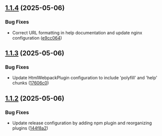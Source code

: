 ## [1.1.4](https://github.com/ApitechFR/jitsi-outlook-plugin/compare/v1.1.3...v1.1.4) (2025-05-06)


### Bug Fixes

* Correct URL formatting in help documentation and update nginx configuration ([e9cc064](https://github.com/ApitechFR/jitsi-outlook-plugin/commit/e9cc0647d2686d2aff8919277b15af79b4e332c7))

## [1.1.3](https://github.com/ApitechFR/jitsi-outlook-plugin/compare/v1.1.2...v1.1.3) (2025-05-06)


### Bug Fixes

* Update HtmlWebpackPlugin configuration to include 'polyfill' and 'help' chunks ([17606c0](https://github.com/ApitechFR/jitsi-outlook-plugin/commit/17606c0c35caf0182af8c28a2a44cbd15e117fe4))

## [1.1.2](https://github.com/ApitechFR/jitsi-outlook-plugin/compare/v1.1.1...v1.1.2) (2025-05-06)


### Bug Fixes

* Update release configuration by adding npm plugin and reorganizing plugins ([144f8a2](https://github.com/ApitechFR/jitsi-outlook-plugin/commit/144f8a21c20bdc904145aa551a814a132165b8eb))
